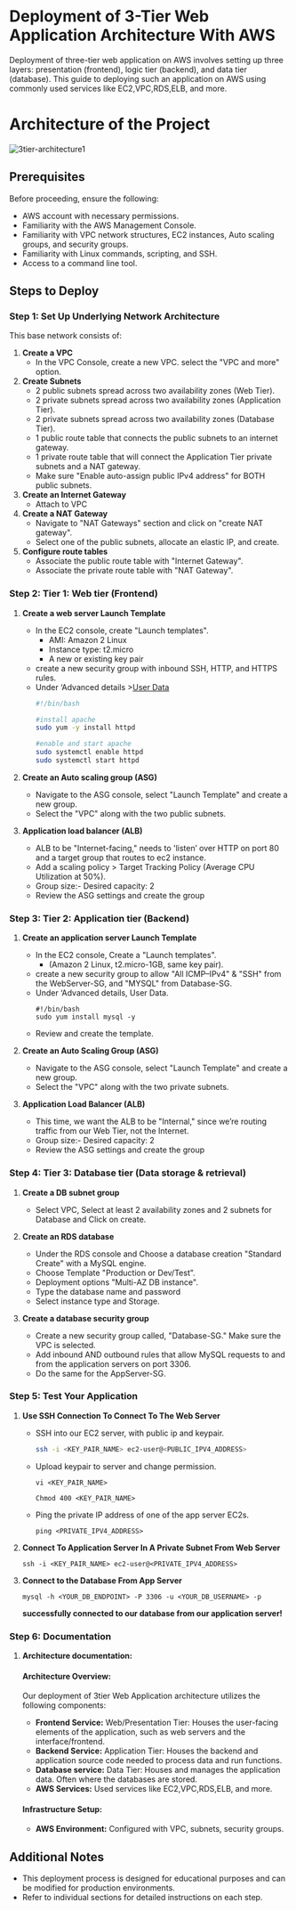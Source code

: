 # Deployment of 3-Tier Web Application Architecture With AWS
Deployment of three-tier web application on AWS involves setting up three layers: presentation (frontend), logic tier (backend), and data tier (database).
This guide to deploying such an application on AWS using commonly used services like EC2,VPC,RDS,ELB, and more.

# Architecture of the Project
![3tier-architecture1](https://github.com/Shimanshushinde/3-Tier-Web-Application-Architecture-with-AWS/assets/137445826/956b9025-fbba-4631-bd83-cdd8a36cae1e)

## Prerequisites

Before proceeding, ensure the following:

- AWS account with necessary permissions.
- Familiarity with the AWS Management Console.
- Familiarity with VPC network structures, EC2 instances, Auto scaling groups, and security groups.
- Familiarity with Linux commands, scripting, and SSH.
- Access to a command line tool.

## Steps to Deploy
### Step 1: Set Up Underlying Network Architecture
This base network consists of:
1. **Create a VPC**
   - In the VPC Console, create a new VPC. select the "VPC and more" option.
2. **Create Subnets**
   - 2 public subnets spread across two availability zones (Web Tier).
   - 2 private subnets spread across two availability zones (Application Tier).
   - 2 private subnets spread across two availability zones (Database Tier).
   - 1 public route table that connects the public subnets to an internet gateway.
   - 1 private route table that will connect the Application Tier private subnets and a NAT gateway.
   - Make sure "Enable auto-assign public IPv4 address" for BOTH public subnets.
3. **Create an Internet Gateway**
   - Attach to VPC     
3. **Create a NAT Gateway**
   - Navigate to "NAT Gateways" section and click on "create NAT gateway".
   - Select one of the public subnets, allocate an elastic IP, and create.
4. **Configure route tables**
   - Associate the public route table with "Internet Gateway".
   - Associate the private route table with "NAT Gateway".
### Step 2: Tier 1: Web tier (Frontend)
1. **Create a web server Launch Template**
   - In the EC2 console, create "Launch templates".
     - AMI: Amazon 2 Linux
     - Instance type: t2.micro 
     - A new or existing key pair
   - create a new security group with inbound SSH, HTTP, and HTTPS rules.
   - Under ‘Advanced details >[User Data](https://github.com/Shimanshushinde/3-Tier-Web-Application-Architecture-with-AWS/blob/e687d4a2beda1a7585e19ee079ef285c3787610e/User%20Data)
     ```sh
     #!/bin/bash

     #install apache
     sudo yum -y install httpd

     #enable and start apache
     sudo systemctl enable httpd
     sudo systemctl start httpd
     ```


2. **Create an Auto scaling group (ASG)**
   - Navigate to the ASG console, select "Launch Template" and create a new group.
   - Select the "VPC" along with the two public subnets.

3. **Application load balancer (ALB)**
   - ALB to be "Internet-facing," needs to 'listen’ over HTTP on port 80 and a target group that routes to ec2 instance.
   - Add a scaling policy > Target Tracking Policy (Average CPU Utilization at 50%).
   - Group size:- Desired capacity: 2
   - Review the ASG settings and create the group
  
### Step 3: Tier 2: Application tier (Backend)
1. **Create an application server Launch Template**
   - In the EC2 console, Create a "Launch templates".
      - (Amazon 2 Linux, t2.micro-1GB, same key pair).
   - create a new security group to allow "All ICMP–IPv4" & "SSH" from the WebServer-SG, and "MYSQL" from Database-SG.
   - Under ‘Advanced details, User Data.
       ```
       #!/bin/bash
       sudo yum install mysql -y
       ```
   - Review and create the template.

2. **Create an Auto Scaling Group (ASG)**
   - Navigate to the ASG console, select "Launch Template" and create a new group.
   - Select the "VPC" along with the two private subnets.

3. **Application Load Balancer (ALB)**
   - This time, we want the ALB to be "Internal," since we’re routing traffic from our Web Tier, not the Internet.
   - Group size:- Desired capacity: 2
   - Review the ASG settings and create the group

### Step 4: Tier 3: Database tier (Data storage & retrieval)
1. **Create a DB subnet group**
   - Select VPC, Select at least 2 availability zones and 2 subnets for Database and Click on create.
    
2. **Create an RDS database**
   - Under the RDS console and Choose a database creation "Standard Create" with a MySQL engine.
   - Choose Template "Production or Dev/Test".
   - Deployment options "Multi-AZ DB instance".
   - Type the database name and password
   - Select instance type and Storage.
    
3. **Create a database security group**
   - Create a new security group called, "Database-SG." Make sure the VPC is selected.
   - Add inbound AND outbound rules that allow MySQL requests to and from the application servers on port 3306.
   - Do the same for the AppServer-SG.

### Step 5: Test Your Application
1. **Use SSH Connection To Connect To The Web Server**
   - SSH into our EC2 server, with public ip and keypair.
  
     ```sh
     ssh -i <KEY_PAIR_NAME> ec2-user@<PUBLIC_IPV4_ADDRESS>
     ```
   - Upload keypair to server and change permission.
     ```
     vi <KEY_PAIR_NAME>
     ```
     ```
     Chmod 400 <KEY_PAIR_NAME>
     ```
   - Ping the private IP address of one of the app server EC2s.
     ```
     ping <PRIVATE_IPV4_ADDRESS>
     ```
2. **Connect To Application Server In A Private Subnet From Web Server**
   
     ```
     ssh -i <KEY_PAIR_NAME> ec2-user@<PRIVATE_IPV4_ADDRESS>
     ```
3. **Connect to the Database From App Server**

   ```
   mysql -h <YOUR_DB_ENDPOINT> -P 3306 -u <YOUR_DB_USERNAME> -p
   ```
   **successfully connected to our database from our application server!**

### Step 6: Documentation

1. **Architecture documentation:**

    #### Architecture Overview:

    Our deployment of 3tier Web Application architecture utilizes the following components:

    - **Frontend Service:** Web/Presentation Tier: Houses the user-facing elements of the application, such as web servers and the interface/frontend.
    - **Backend Service:** Application Tier: Houses the backend and application source code needed to process data and run functions.
    - **Database service:** Data Tier: Houses and manages the application data. Often where the databases are stored.
    - **AWS Services:** Used services like EC2,VPC,RDS,ELB, and more.
   
     #### Infrastructure Setup:

    - **AWS Environment:** Configured with VPC, subnets, security groups.


## Additional Notes

- This deployment process is designed for educational purposes and can be modified for production environments.
- Refer to individual sections for detailed instructions on each step.

